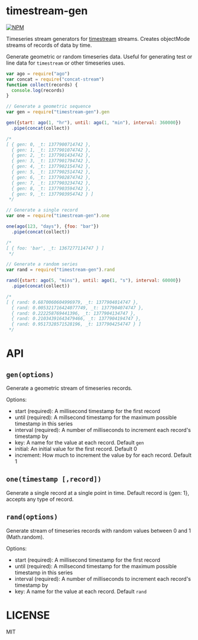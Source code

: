 timestream-gen
=====

[![NPM](https://nodei.co/npm/timestream-gen.png)](https://nodei.co/npm/timestream-gen/)

Timeseries stream generators for [timestream](http://npm.im/timestream) streams. Creates objectMode streams of records of data by time.

Generate geometric or random timeseries data. Useful for generating test or line data for `timestream` or other timeseries uses.

```javascript
var ago = require("ago")
var concat = require("concat-stream")
function collect(records) {
  console.log(records)
}

// Generate a geometric sequence
var gen = require("timestream-gen").gen

gen({start: ago(1, "hr"), until: ago(1, "min"), interval: 360000})
  .pipe(concat(collect))

/*
[ { gen: 0, _t: 1377900714742 },
  { gen: 1, _t: 1377901074742 },
  { gen: 2, _t: 1377901434742 },
  { gen: 3, _t: 1377901794742 },
  { gen: 4, _t: 1377902154742 },
  { gen: 5, _t: 1377902514742 },
  { gen: 6, _t: 1377902874742 },
  { gen: 7, _t: 1377903234742 },
  { gen: 8, _t: 1377903594742 },
  { gen: 9, _t: 1377903954742 } ]
 */

// Generate a single record
var one = require("timestream-gen").one

one(ago(123, "days"), {foo: "bar"})
  .pipe(concat(collect))

/*
[ { foo: 'bar', _t: 1367277114747 } ]
 */

// Generate a random series
var rand = require("timestream-gen").rand

rand({start: ago(5, "mins"), until: ago(1, "s"), interval: 60000})
  .pipe(concat(collect))

/*
[ { rand: 0.6870060604996979, _t: 1377904014747 },
  { rand: 0.005321716424077749, _t: 1377904074747 },
  { rand: 0.222258769441396, _t: 1377904134747 },
  { rand: 0.21034391643479466, _t: 1377904194747 },
  { rand: 0.9517328571528196, _t: 1377904254747 } ]
 */

```

API
===

`gen(options)`
---

Generate a geometric stream of timeseries records.

Options:

  * start (required): A millisecond timestamp for the first record
  * until (required): A millsecond timestamp for the maximum possible timestamp in this series
  * interval (required): A number of milliseconds to increment each record's timestamp by
  * key: A name for the value at each record. Default `gen`
  * initial: An initial value for the first record. Default 0
  * increment: How much to increment the value by for each record. Default 1

`one(timestamp [,record])`
---

Generate a single record at a single point in time. Default record is {gen: 1}, accepts any type of record.

`rand(options)`
---

Generate stream of timeseries records with random values between 0 and 1 (Math.random).

Options:

  * start (required): A millisecond timestamp for the first record
  * until (required): A millsecond timestamp for the maximum possible timestamp in this series
  * interval (required): A number of milliseconds to increment each record's timestamp by
  * key: A name for the value at each record. Default `rand`

LICENSE
=======

MIT
